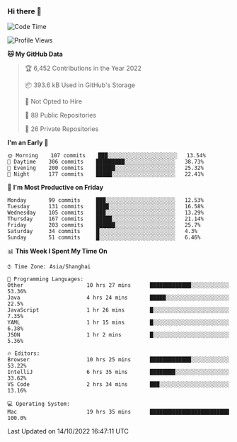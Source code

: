 ### Hi there 👋

<!--
**qbosen/qbosen** is a ✨ _special_ ✨ repository because its `README.md` (this file) appears on your GitHub profile.

Here are some ideas to get you started:

- 🔭 I’m currently working on ...
- 🌱 I’m currently learning ...
- 👯 I’m looking to collaborate on ...
- 🤔 I’m looking for help with ...
- 💬 Ask me about ...
- 📫 How to reach me: ...
- 😄 Pronouns: ...
- ⚡ Fun fact: ...
-->

<!--START_SECTION:waka-->
![Code Time](http://img.shields.io/badge/Code%20Time-1%2C045%20hrs%2015%20mins-blue)

![Profile Views](http://img.shields.io/badge/Profile%20Views-8-blue)

**🐱 My GitHub Data** 

> 🏆 6,452 Contributions in the Year 2022
 > 
> 📦 393.6 kB Used in GitHub's Storage 
 > 
> 🚫 Not Opted to Hire
 > 
> 📜 89 Public Repositories 
 > 
> 🔑 26 Private Repositories  
 > 
**I'm an Early 🐤** 

```text
🌞 Morning    107 commits    ███░░░░░░░░░░░░░░░░░░░░░░   13.54% 
🌆 Daytime    306 commits    █████████░░░░░░░░░░░░░░░░   38.73% 
🌃 Evening    200 commits    ██████░░░░░░░░░░░░░░░░░░░   25.32% 
🌙 Night      177 commits    █████░░░░░░░░░░░░░░░░░░░░   22.41%

```
📅 **I'm Most Productive on Friday** 

```text
Monday       99 commits     ███░░░░░░░░░░░░░░░░░░░░░░   12.53% 
Tuesday      131 commits    ████░░░░░░░░░░░░░░░░░░░░░   16.58% 
Wednesday    105 commits    ███░░░░░░░░░░░░░░░░░░░░░░   13.29% 
Thursday     167 commits    █████░░░░░░░░░░░░░░░░░░░░   21.14% 
Friday       203 commits    ██████░░░░░░░░░░░░░░░░░░░   25.7% 
Saturday     34 commits     █░░░░░░░░░░░░░░░░░░░░░░░░   4.3% 
Sunday       51 commits     █░░░░░░░░░░░░░░░░░░░░░░░░   6.46%

```


📊 **This Week I Spent My Time On** 

```text
⌚︎ Time Zone: Asia/Shanghai

💬 Programming Languages: 
Other                    10 hrs 27 mins      █████████████░░░░░░░░░░░░   53.36% 
Java                     4 hrs 24 mins       █████░░░░░░░░░░░░░░░░░░░░   22.5% 
JavaScript               1 hr 26 mins        █░░░░░░░░░░░░░░░░░░░░░░░░   7.35% 
YAML                     1 hr 15 mins        █░░░░░░░░░░░░░░░░░░░░░░░░   6.38% 
JSON                     1 hr 2 mins         █░░░░░░░░░░░░░░░░░░░░░░░░   5.36%

🔥 Editors: 
Browser                  10 hrs 25 mins      █████████████░░░░░░░░░░░░   53.22% 
IntelliJ                 6 hrs 35 mins       ████████░░░░░░░░░░░░░░░░░   33.62% 
VS Code                  2 hrs 34 mins       ███░░░░░░░░░░░░░░░░░░░░░░   13.16%

💻 Operating System: 
Mac                      19 hrs 35 mins      █████████████████████████   100.0%

```


 Last Updated on 14/10/2022 16:47:11 UTC
<!--END_SECTION:waka-->
